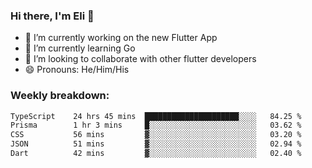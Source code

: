 ### Hi there, I'm Eli 👋
- 🔭 I’m currently working on the new Flutter App
- 🌱 I’m currently learning Go
- 🦄 I’m looking to collaborate with other flutter developers
- 😄 Pronouns: He/Him/His

### Weekly breakdown:
<!--START_SECTION:waka-->

```txt
TypeScript    24 hrs 45 mins  █████████████████████░░░░   84.25 %
Prisma        1 hr 3 mins     █░░░░░░░░░░░░░░░░░░░░░░░░   03.62 %
CSS           56 mins         ▓░░░░░░░░░░░░░░░░░░░░░░░░   03.20 %
JSON          51 mins         ▓░░░░░░░░░░░░░░░░░░░░░░░░   02.94 %
Dart          42 mins         ▓░░░░░░░░░░░░░░░░░░░░░░░░   02.40 %
```

<!--END_SECTION:waka-->
